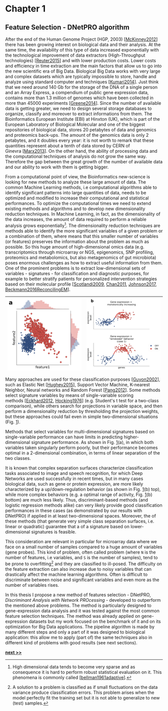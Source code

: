 # Chapter 1
## Feature Selection - DNetPRO algorithm

After the end of the Human Genome Project (HGP, 2003) [[McKinney2012](https://doi.org/10.1108/09504121211211415)] there has been growing interest on biological data and their analysis.
At the same time, the availability of this type of data increased exponentially with the technological improvement of data extractors (High-Throughput technologies) [[Reuter2015](https://doi.org/10.1016/j.molcel.2015.05.004)] and with lower production costs.
Lower costs and efficiency in time extraction are the main factors that allow us to go into the new scientific era of Big Data.
Biological Big Data works with very large and complex datasets which are typically impossible to store, handle and analyze using standard computer and techniques [[Kumari2014](https://pdfs.semanticscholar.org/6cb1/5f5dc5605559230617828dc1dadad5775e85.pdf)].
Just think that we need around 140 Gb for the storage of the DNA of a single person and an Array
Express, a compendium of public gene expression data, contains more than 1.3 million of genomes which have been collected in more than 45000 experiments [[Greene2014](https://www.ncbi.nlm.nih.gov/pmc/articles/PMC5604462/)].
Since the number of available data is getting greater, we need to design several storage databases to organize, classify and moreover to extract informations from them.
The Bioinformatics European Institute (EBI) at Hinxton (UK), which is part of the European Laboratory of Biological Molecular and one of the biggest repositories of biological data, stores 20 petabytes of data and genomics and proteomics back-ups.
The amount of the genomics data is only 2 petabytes, and it doubles every year: it is not worth to remark that these quantities represent about a tenth of data stored by CERN of Ginevra [[Marx2013](https://doi.org/10.1038/498255a)].
On the other hand, the ability of processing data and the computational techniques of analysis do not grow the same way.
Therefore the gap between the great growth of the number of available data and our ability to work with them is getting bigger.

From a computational point of view, the Bioinformatics new-science is looking for new methods to analyze these large amount of data.
The common Machine Learning methods, i.e computational algorithms able to identify significant patterns into large quantities of data, needs to be optimized and modified to increase their computational and statistical performances.
To optimize the computational times we need to extend existing methods and algorithms and to develop new dimensionality reduction techniques.
In Machine Learning, in fact, as the dimensionality of the data increases, the amount of data required to
perform a reliable analysis grows exponentially[^1].
The dimensionality reduction techniques are methods able to identify the more significant variables of a given problem or a combination of them, where means that this smaller number of variables (or features) preserves the information about the problem as much as possible.
So this huge amount of high-dimensional omics data (e.g. transcriptomics through microarray or
NGS, epigenomics, SNP profiling, proteomics and metabolomics, but also metagenomics of gut microbiota) poses enormous challenges as how to extract useful information from them.
One of the prominent problems is to extract low-dimensional sets of variables - signatures - for
classification and diagnostic purposes, for example to better stratify patients for personalized intervention strategies based on their molecular profile [[Scotlandi2009](https://doi.org/10.1200/JCO.2008.19.2542), [Chan2011](https://doi.org/10.1146/annurev-genom-082410-101446), [Johnson2017](https://accpjournals.onlinelibrary.wiley.com/doi/abs/10.1002/phar.1975), [Beckmann2016ReconcilingEM](https://www.ncbi.nlm.nih.gov/pmc/articles/PMC5165712/)].

| <img src="https://raw.githubusercontent.com/Nico-Curti/PhDthesis/master/img/distributions.svg?token=AF4CJX7XWVY22FIIBN2U7VK5VYJNE&sanitize=true" width="400px;"/> | <img src="https://raw.githubusercontent.com/Nico-Curti/PhDthesis/master/img/expression.svg?token=AF4CJXY7EMQ24VIPT2D6ATC5VYJ2K&sanitize=true" width="400px;"/> |
| :----: | :----: |

Many approaches are used for these classification purposes [[Guyon2002](https://link.springer.com/article/10.1023/A:1012487302797)], such as Elastic Net [[Hughey2015](https://www.ncbi.nlm.nih.gov/pmc/articles/PMC4499117/)],
Support Vector Machine, K-nearest Neighbor, Neural networks and Random Forest [[Pang2012](https://www.ncbi.nlm.nih.gov/pmc/articles/PMC3495190/)].
Some methods select signature variables by means of single-variable scoring methods [[Eckhard2012](https://www.scirp.org/journal/PaperInformation.aspx?PaperID=18585), [Hocking1976](http://www.jstor.org/stable/2529336)]  (e.g. Student's t test for a
two-class comparison), while others search for projections in variable space, and then perform a dimensionality reduction by thresholding the projection weights, but these approaches could fail even in simple
two-dimensional situations (Fig. [1](#fig:example)).

Methods that select variables for multi-dimensional signatures based on single-variable performance can have limits in predicting
higher-dimensional signature performance.
As shown in Fig. [1](#fig:example)(a), in which both variables taken singularly perform poorly, but their performance becomes optimal in a 2-dimensional combination, in terms of linear separation of the two classes.

It is known that complex separation surfaces characterize classification tasks associated to image and speech recognition, for which Deep Networks are used successfully in recent times, but in many cases biological data, such as gene or protein expression, are more likely characterized by a up/down-regulation behavior (as shown in Fig. [1](#fig:example)(b) top), while more complex behaviors (e.g. a optimal range of activity, Fig. [1](#fig:example)(b) bottom) are much less likely.
Thus, discriminant-based methods (and logistic regression methods alike) can very likely provide good classification performances in these cases (as demonstrated by our results with DNetPRO) if applied in at least
two-dimensional spaces.
Moreover, the of these methods (that generate very simple class separation surfaces, i.e. linear or quadratic) guarantee that a of a signature based on lower-dimensional signatures is feasible.

This consideration are relevant in particular for microarray data where we face on a small number of samples compared to a huge amount of variables (gene probes).
This kind of problem, often called problem (where `N` is the number of features, i.e variables, and `S` is the number of samples), tend to be prone to overfitting[^2] and they are classified to ill-posed.
The difficulty on the feature extraction can also increase due to noisy variables that can drastically affect the machine learning algorithms.
Often is difficult to discriminate between noise and significant variables and even more as the number of variables rises.

In this thesis I propose a new method of features selection - DNetPRO, *Discriminant Analysis with Network PROcessing* - developed to outperform the mentioned above problems.
The method is particularly designed to gene-expression data analysis and it was tested against the most common feature selection techniques.
The method was already applied on gene-expression datasets but my work focused on the benchmark of it and on its optimization for Big Data applications.
The pipeline algorithm is made by many different steps and only a part of it was designed to biological application: this allow me to apply (part of) the same techniques also in different kind of problems with good results (see next sections).

[^1]: High dimensional data tends to become very sparse and as consequence it is hard to perform robust statistical evaluation on it. This phenomena is commonly called [[bellman1961adaptive](https://books.google.it/books?id=POAmAAAAMAAJ)].

[^2]: A solution to a problem is classified as if small fluctuations on the data variance produce classification errors. This problem arises when the model perfectly fit the training set but it is not able to generalize to new (test) samples.

[**next >>**](./DNetPRO/Intro.md)
